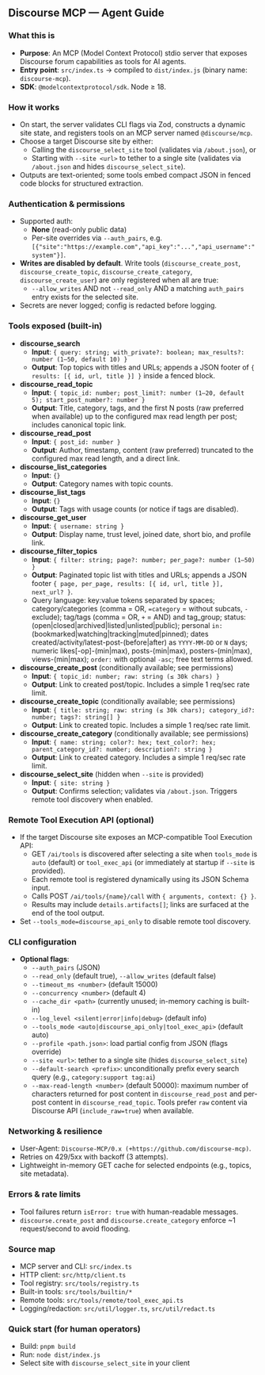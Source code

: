 ## Discourse MCP — Agent Guide

### What this is
- **Purpose**: An MCP (Model Context Protocol) stdio server that exposes Discourse forum capabilities as tools for AI agents.
- **Entry point**: `src/index.ts` → compiled to `dist/index.js` (binary name: `discourse-mcp`).
- **SDK**: `@modelcontextprotocol/sdk`. Node ≥ 18.

### How it works
- On start, the server validates CLI flags via Zod, constructs a dynamic site state, and registers tools on an MCP server named `@discourse/mcp`.
- Choose a target Discourse site by either:
  - Calling the `discourse_select_site` tool (validates via `/about.json`), or
  - Starting with `--site <url>` to tether to a single site (validates via `/about.json` and hides `discourse_select_site`).
- Outputs are text-oriented; some tools embed compact JSON in fenced code blocks for structured extraction.

### Authentication & permissions
- Supported auth:
  - **None** (read-only public data)
  - Per-site overrides via `--auth_pairs`, e.g. `[{"site":"https://example.com","api_key":"...","api_username":"system"}]`.
- **Writes are disabled by default**. Write tools (`discourse_create_post`, `discourse_create_topic`, `discourse_create_category`, `discourse_create_user`) are only registered when all are true:
  - `--allow_writes` AND not `--read_only` AND a matching `auth_pairs` entry exists for the selected site.
- Secrets are never logged; config is redacted before logging.

### Tools exposed (built-in)
- **discourse_search**
  - **Input**: `{ query: string; with_private?: boolean; max_results?: number (1–50, default 10) }`
  - **Output**: Top topics with titles and URLs; appends a JSON footer of `{ results: [{ id, url, title }] }` inside a fenced block.
- **discourse_read_topic**
  - **Input**: `{ topic_id: number; post_limit?: number (1–20, default 5); start_post_number?: number }`
  - **Output**: Title, category, tags, and the first N posts (raw preferred when available) up to the configured max read length per post; includes canonical topic link.
- **discourse_read_post**
  - **Input**: `{ post_id: number }`
  - **Output**: Author, timestamp, content (raw preferred) truncated to the configured max read length, and a direct link.
- **discourse_list_categories**
  - **Input**: `{}`
  - **Output**: Category names with topic counts.
- **discourse_list_tags**
  - **Input**: `{}`
  - **Output**: Tags with usage counts (or notice if tags are disabled).
- **discourse_get_user**
  - **Input**: `{ username: string }`
  - **Output**: Display name, trust level, joined date, short bio, and profile link.
- **discourse_filter_topics**
  - **Input**: `{ filter: string; page?: number; per_page?: number (1–50) }`
  - **Output**: Paginated topic list with titles and URLs; appends a JSON footer `{ page, per_page, results: [{ id, url, title }], next_url? }`.
  - Query language: key:value tokens separated by spaces; category/categories (comma = OR, `=category` = without subcats, `-` exclude); tag/tags (comma = OR, `+` = AND) and tag_group; status:(open|closed|archived|listed|unlisted|public); personal `in:` (bookmarked|watching|tracking|muted|pinned); dates created/activity/latest-post-(before|after) as `YYYY-MM-DD` or `N` days; numeric likes[-op]-(min|max), posts-(min|max), posters-(min|max), views-(min|max); `order:` with optional `-asc`; free text terms allowed.
- **discourse_create_post** (conditionally available; see permissions)
  - **Input**: `{ topic_id: number; raw: string (≤ 30k chars) }`
  - **Output**: Link to created post/topic. Includes a simple 1 req/sec rate limit.
- **discourse_create_topic** (conditionally available; see permissions)
  - **Input**: `{ title: string; raw: string (≤ 30k chars); category_id?: number; tags?: string[] }`
  - **Output**: Link to created topic. Includes a simple 1 req/sec rate limit.
- **discourse_create_category** (conditionally available; see permissions)
  - **Input**: `{ name: string; color?: hex; text_color?: hex; parent_category_id?: number; description?: string }`
  - **Output**: Link to created category. Includes a simple 1 req/sec rate limit.
- **discourse_select_site** (hidden when `--site` is provided)
  - **Input**: `{ site: string }`
  - **Output**: Confirms selection; validates via `/about.json`. Triggers remote tool discovery when enabled.

### Remote Tool Execution API (optional)
- If the target Discourse site exposes an MCP-compatible Tool Execution API:
  - GET `/ai/tools` is discovered after selecting a site when `tools_mode` is `auto` (default) or `tool_exec_api` (or immediately at startup if `--site` is provided).
  - Each remote tool is registered dynamically using its JSON Schema input.
  - Calls POST `/ai/tools/{name}/call` with `{ arguments, context: {} }`.
  - Results may include `details.artifacts[]`; links are surfaced at the end of the tool output.
- Set `--tools_mode=discourse_api_only` to disable remote tool discovery.

### CLI configuration
- **Optional flags**:
  - `--auth_pairs` (JSON)
  - `--read_only` (default true), `--allow_writes` (default false)
  - `--timeout_ms <number>` (default 15000)
  - `--concurrency <number>` (default 4)
  - `--cache_dir <path>` (currently unused; in-memory caching is built-in)
  - `--log_level <silent|error|info|debug>` (default info)
  - `--tools_mode <auto|discourse_api_only|tool_exec_api>` (default auto)
  - `--profile <path.json>`: load partial config from JSON (flags override)
  - `--site <url>`: tether to a single site (hides `discourse_select_site`)
  - `--default-search <prefix>`: unconditionally prefix every search query (e.g., `category:support tag:ai`)
  - `--max-read-length <number>` (default 50000): maximum number of characters returned for post content in `discourse_read_post` and per-post content in `discourse_read_topic`. Tools prefer `raw` content via Discourse API (`include_raw=true`) when available.

### Networking & resilience
- User-Agent: `Discourse-MCP/0.x (+https://github.com/discourse-mcp)`.
- Retries on 429/5xx with backoff (3 attempts).
- Lightweight in-memory GET cache for selected endpoints (e.g., topics, site metadata).

### Errors & rate limits
- Tool failures return `isError: true` with human-readable messages.
- `discourse.create_post` and `discourse.create_category` enforce ~1 request/second to avoid flooding.

### Source map
- MCP server and CLI: `src/index.ts`
- HTTP client: `src/http/client.ts`
- Tool registry: `src/tools/registry.ts`
- Built-in tools: `src/tools/builtin/*`
- Remote tools: `src/tools/remote/tool_exec_api.ts`
- Logging/redaction: `src/util/logger.ts`, `src/util/redact.ts`

### Quick start (for human operators)
- Build: `pnpm build`
- Run: `node dist/index.js`
- Select site with `discourse_select_site` in your client
